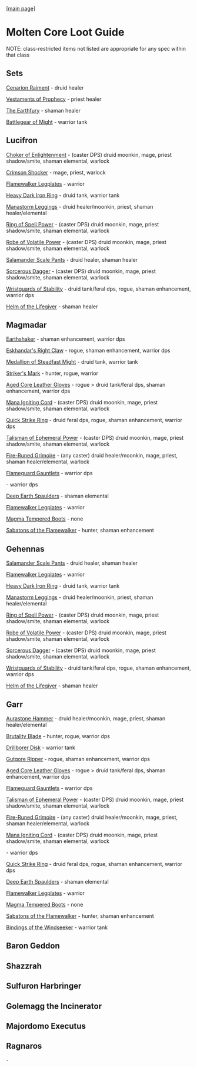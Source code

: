 
<html>
    <head>
        <script>const whTooltips = {colorLinks: true, iconizeLinks: true, renameLinks: true};</script>
        <script src="https://wow.zamimg.com/widgets/power.js"></script>
    </head>
    <body>
        <p><a href = "https://partisanpotato.github.io">[main page]</a></p>
        <h1>Molten Core Loot Guide</h1>
        <p>NOTE: class-restricted items not listed are appropriate for any spec within that class</p>
        <h2>Sets</h2>
        <p><a href="https://classic.wowhead.com/item-set=205/cenarion-raiment">Cenarion Raiment</a> - druid healer</p>
        <p><a href="https://classic.wowhead.com/item-set=202/vestments-of-prophecy">Vestaments of Prophecy</a> - priest healer</p>
        <p><a href="https://classic.wowhead.com/item-set=207/the-earthfury">The Earthfury</a> - shaman healer</p>
        <p><a href="https://classic.wowhead.com/item-set=209/battlegear-of-might">Battlegear of Might</a> - warrior tank</p>
        <h2>Lucifron</h2>
        <p><a href="https://classic.wowhead.com/item=17109/choker-of-enlightenment">Choker of Enlightenment</a> - (caster DPS) druid moonkin, mage, priest shadow/smite, shaman elemental, warlock</p>
        <p><a href="https://classic.wowhead.com/item=17077/crimson-shocker">Crimson Shocker</a> - mage, priest, warlock</p>
        <p><a href="https://classic.wowhead.com/item=18861/flamewaker-legplates">Flamewalker Legplates</a> - warrior</p>
        <p><a href="https://classic.wowhead.com/item=18879/heavy-dark-iron-ring">Heavy Dark Iron Ring</a> - druid tank, warrior tank</p>
        <p><a href="https://classic.wowhead.com/item=18872/manastorm-leggings">Manastorm Leggings</a> - druid healer/moonkin, priest, shaman healer/elemental</p>
        <p><a href="https://classic.wowhead.com/item=19147/ring-of-spell-power">Ring of Spell Power</a> - (caster DPS) druid moonkin, mage, priest shadow/smite, shaman elemental, warlock</p>
        <p><a href="https://classic.wowhead.com/item=19145/robe-of-volatile-power">Robe of Volatile Power</a> - (caster DPS) druid moonkin, mage, priest shadow/smite, shaman elemental, warlock</p>
        <p><a href="https://classic.wowhead.com/item=18875/salamander-scale-pants">Salamander Scale Pants</a> - druid healer, shaman healer</p>
        <p><a href="https://classic.wowhead.com/item=18878/sorcerous-dagger">Sorcerous Dagger</a> - (caster DPS) druid moonkin, mage, priest shadow/smite, shaman elemental, warlock</p>
        <p><a href="https://classic.wowhead.com/item=19146/wristguards-of-stability">Wristguards of Stability</a> - druid tank/feral dps, rogue, shaman enhancement, warrior dps</p>
        <p><a href="https://classic.wowhead.com/item=18870/helm-of-the-lifegiver">Helm of the Lifegiver</a> - shaman healer</p>
        <h2>Magmadar</h2>
        <p><a href="https://classic.wowhead.com/item=17073/earthshaker">Earthshaker</a> - shaman enhancement, warrior dps</p>
        <p><a href="https://classic.wowhead.com/item=18203/eskhandars-right-claw">Eskhandar's Right Claw</a> - rogue, shaman enhancement, warrior dps</p>
        <p><a href="https://classic.wowhead.com/item=17065/medallion-of-steadfast-might">Medallion of Steadfast Might</a> - druid tank, warrior tank</p>
        <p><a href="https://classic.wowhead.com/item=17069/strikers-mark">Striker's Mark</a> - hunter, rogue, warrior</p>
        <p><a href="https://classic.wowhead.com/item=18823/aged-core-leather-gloves">Aged Core Leather Gloves</a> - rogue > druid tank/feral dps, shaman enhancement, warrior dps</p>
        <p><a href="https://classic.wowhead.com/item=19136/mana-igniting-cord">Mana Igniting Cord</a> - (caster DPS) druid moonkin, mage, priest shadow/smite, shaman elemental, warlock</p>
        <p><a href="https://classic.wowhead.com/item=18821/quick-strike-ring">Quick Strike Ring</a> - druid feral dps, rogue, shaman enhancement, warrior dps</p>
        <p><a href="https://classic.wowhead.com/item=18820/talisman-of-ephemeral-power">Talisman of Ephemeral Power</a> - (caster DPS) druid moonkin, mage, priest shadow/smite, shaman elemental, warlock</p>
        <p><a href="https://classic.wowhead.com/item=19142/fire-runed-grimoire">Fire-Runed Grimoire</a> - (any caster) druid healer/moonkin, mage, priest, shaman healer/elemental, warlock</p>
        <p><a href="https://classic.wowhead.com/item=19143/flameguard-gauntlets">Flameguard Gauntlets</a> - warrior dps</p>
        <p><a href="https://classic.wowhead.com/item=18822/obsidian-edged-blade"></a> - warrior dps</p>
        <p><a href="https://classic.wowhead.com/item=18829/deep-earth-spaulders">Deep Earth Spaulders</a> - shaman elemental</p>
        <p><a href="https://classic.wowhead.com/item=18861/flamewaker-legplates">Flamewalker Legplates</a> - warrior</p>
        <p><a href="https://classic.wowhead.com/item=18824/magma-tempered-boots">Magma Tempered Boots</a> - none</p>
        <p><a href="https://classic.wowhead.com/item=19144/sabatons-of-the-flamewalker">Sabatons of the Flamewalker</a> - hunter, shaman enhancement</p>
        <h2>Gehennas</h2>
        <p><a href="https://classic.wowhead.com/item=18875/salamander-scale-pants">Salamander Scale Pants</a> - druid healer, shaman healer</p>
        <p><a href="https://classic.wowhead.com/item=18861/flamewaker-legplates">Flamewalker Legplates</a> - warrior</p>
        <p><a href="https://classic.wowhead.com/item=18879/heavy-dark-iron-ring">Heavy Dark Iron Ring</a> - druid tank, warrior tank</p>
        <p><a href="https://classic.wowhead.com/item=18872/manastorm-leggings">Manastorm Leggings</a> - druid healer/moonkin, priest, shaman healer/elemental</p>
        <p><a href="https://classic.wowhead.com/item=19147/ring-of-spell-power">Ring of Spell Power</a> - (caster DPS) druid moonkin, mage, priest shadow/smite, shaman elemental, warlock</p>
        <p><a href="https://classic.wowhead.com/item=19145/robe-of-volatile-power">Robe of Volatile Power</a> - (caster DPS) druid moonkin, mage, priest shadow/smite, shaman elemental, warlock</p>
        <p><a href="https://classic.wowhead.com/item=18878/sorcerous-dagger">Sorcerous Dagger</a> - (caster DPS) druid moonkin, mage, priest shadow/smite, shaman elemental, warlock</p>
        <p><a href="https://classic.wowhead.com/item=19146/wristguards-of-stability">Wristguards of Stability</a> - druid tank/feral dps, rogue, shaman enhancement, warrior dps</p>
        <p><a href="https://classic.wowhead.com/item=18870/helm-of-the-lifegiver">Helm of the Lifegiver</a> - shaman healer</p>
        <h2>Garr</h2>
        <p><a href="https://classic.wowhead.com/item=17105/aurastone-hammer">Aurastone Hammer</a> - druid healer/moonkin, mage, priest, shaman healer/elemental</p>
        <p><a href="https://classic.wowhead.com/item=18832/brutality-blade">Brutality Blade</a> - hunter, rogue, warrior dps</p>
        <p><a href="https://classic.wowhead.com/item=17066/drillborer-disk">Drillborer Disk</a> - warrior tank</p>
        <p><a href="https://classic.wowhead.com/item=17071/gutgore-ripper">Gutgore Ripper</a> - rogue, shaman enhancement, warrior dps</p>
        <p><a href="https://classic.wowhead.com/item=18823/aged-core-leather-gloves">Aged Core Leather Gloves</a> - rogue > druid tank/feral dps, shaman enhancement, warrior dps</p>
        <p><a href="https://classic.wowhead.com/item=19143/flameguard-gauntlets">Flameguard Gauntlets</a> - warrior dps</p>
        <p><a href="https://classic.wowhead.com/item=18820/talisman-of-ephemeral-power">Talisman of Ephemeral Power</a> - (caster DPS) druid moonkin, mage, priest shadow/smite, shaman elemental, warlock</p>
        <p><a href="https://classic.wowhead.com/item=19142/fire-runed-grimoire">Fire-Runed Grimoire</a> - (any caster) druid healer/moonkin, mage, priest, shaman healer/elemental, warlock</p>
        <p><a href="https://classic.wowhead.com/item=19136/mana-igniting-cord">Mana Igniting Cord</a> - (caster DPS) druid moonkin, mage, priest shadow/smite, shaman elemental, warlock</p>
        <p><a href="https://classic.wowhead.com/item=18822/obsidian-edged-blade"></a> - warrior dps</p>
        <p><a href="https://classic.wowhead.com/item=18821/quick-strike-ring">Quick Strike Ring</a> - druid feral dps, rogue, shaman enhancement, warrior dps</p>
        <p><a href="https://classic.wowhead.com/item=18829/deep-earth-spaulders">Deep Earth Spaulders</a> - shaman elemental</p>
        <p><a href="https://classic.wowhead.com/item=18861/flamewaker-legplates">Flamewalker Legplates</a> - warrior</p>
        <p><a href="https://classic.wowhead.com/item=18824/magma-tempered-boots">Magma Tempered Boots</a> - none</p>
        <p><a href="https://classic.wowhead.com/item=19144/sabatons-of-the-flamewalker">Sabatons of the Flamewalker</a> - hunter, shaman enhancement</p>
        <p><a href="https://classic.wowhead.com/item=18564/bindings-of-the-windseeker">Bindings of the Windseeker</a> - warrior tank</p>
        <h2>Baron Geddon</h2>
        <h2>Shazzrah</h2>
        <h2>Sulfuron Harbringer</h2>
        <h2>Golemagg the Incinerator</h2>
        <h2>Majordomo Executus</h2>
        <h2>Ragnaros</h2>
    </body>
</html>

<p><a href=""></a> - </p>